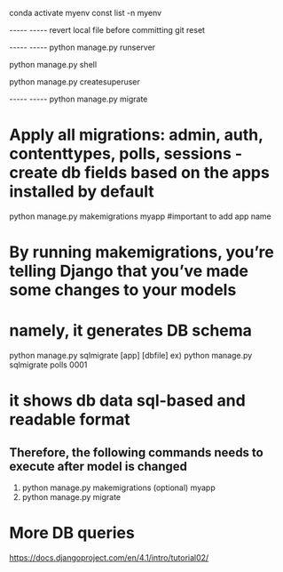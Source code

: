 conda activate myenv
const list -n myenv

----- <Git> -----
revert local file before committing
git reset <pathspec>

----- <System>  -----
python manage.py runserver

python manage.py shell

python manage.py createsuperuser


----- <DB>      -----
python manage.py migrate
# Apply all migrations: admin, auth, contenttypes, polls, sessions - create db fields based on the apps installed by default

python manage.py makemigrations myapp #important to add app name
# By running makemigrations, you’re telling Django that you’ve made some changes to your models 
# namely, it generates DB schema


python manage.py sqlmigrate [app] [dbfile]
ex) python manage.py sqlmigrate polls 0001
# it shows db data sql-based and readable format

## Therefore, the following commands needs to execute after model is changed
1.  python manage.py makemigrations (optional) myapp
2.  python manage.py migrate

# More DB queries
https://docs.djangoproject.com/en/4.1/intro/tutorial02/
